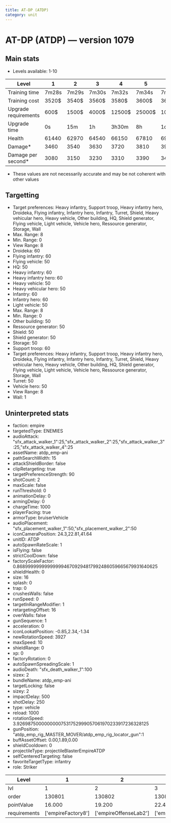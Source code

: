 ```yaml
---
title: AT-DP (ATDP)
category: unit
---
```


# AT-DP (ATDP) — version 1079

## Main stats

  * Levels available: 1-10

|Level               |1    |2    |3    |4     |5     |6      |7      |8      |9       |10      |
|--------------------|-----|-----|-----|------|------|-------|-------|-------|--------|--------|
|Training time       |7m28s|7m29s|7m30s|7m32s |7m34s |7m36s  |7m38s  |7m40s  |7m44s   |8m      |
|Training cost       |3520$|3540$|3560$|3580$ |3600$ |3620$  |3640$  |3660$  |3696$   |4048$   |
|Upgrade requirements|600$ |1500$|4000$|12500$|25000$|100000$|160000$|320000$|1000000$|1750000$|
|Upgrade time        |0s   |15m  |1h   |3h30m |8h    |1d     |2d     |3d12h  |5d      |1w1d    |
|Health              |61440|62970|64540|66150 |67810 |69510  |71260  |73060  |74900   |76800   |
|Damage*             |3460 |3540 |3630 |3720  |3810  |3910   |4010   |4110   |4210    |4320    |
|Damage per second*  |3080 |3150 |3230 |3310  |3390  |3480   |3560   |3650   |3740    |3840    |

* These values are not necessarily accurate and may be not coherent with other values

## Targetting

  * Target preferences: Heavy infantry, Support troop, Heavy infantry hero, Droideka, Flying infantry, Infantry hero, Infantry, Turret, Shield, Heavy vehicular hero, Heavy vehicle, Other building, HQ, Shield generator, Flying vehicle, Light vehicle, Vehicle hero, Ressource generator, Storage, Wall
  * Max. Range: 8
  * Min. Range: 0
  * View Range: 8
  * Droideka: 60
  * Flying infantry: 60
  * Flying vehicle: 50
  * HQ: 50
  * Heavy infantry: 60
  * Heavy infantry hero: 60
  * Heavy vehicle: 50
  * Heavy vehicular hero: 50
  * Infantry: 60
  * Infantry hero: 60
  * Light vehicle: 50
  * Max. Range: 8
  * Min. Range: 0
  * Other building: 50
  * Ressource generator: 50
  * Shield: 50
  * Shield generator: 50
  * Storage: 50
  * Support troop: 60
  * Target preferences: Heavy infantry, Support troop, Heavy infantry hero, Droideka, Flying infantry, Infantry hero, Infantry, Turret, Shield, Heavy vehicular hero, Heavy vehicle, Other building, HQ, Shield generator, Flying vehicle, Light vehicle, Vehicle hero, Ressource generator, Storage, Wall
  * Turret: 50
  * Vehicle hero: 50
  * View Range: 8
  * Wall: 1

## Uninterpreted stats

  * faction: empire
  * targetedType: ENEMIES
  * audioAttack: "sfx_attack_walker_1":25,"sfx_attack_walker_2":25,"sfx_attack_walker_3":25,"sfx_attack_walker_4":25
  * assetName: atdp_emp-ani
  * pathSearchWidth: 15
  * attackShieldBorder: false
  * clipRetargeting: true
  * targetPreferenceStrength: 90
  * shotCount: 2
  * maxScale: false
  * runThreshold: 0
  * animationDelay: 0
  * armingDelay: 0
  * chargeTime: 1000
  * playerFacing: true
  * armorType: bruiserVehicle
  * audioPlacement: "sfx_placement_walker_1":50,"sfx_placement_walker_2":50
  * iconCameraPosition: 24.3,22.81,41.64
  * unitID: ATDP
  * autoSpawnRateScale: 1
  * isFlying: false
  * strictCoolDown: false
  * factoryScaleFactor: 0.8689999999999999946709294817992486059665679931640625
  * shieldHealth: 0
  * size: 16
  * splash: 0
  * trap: 0
  * crushesWalls: false
  * runSpeed: 0
  * targetInRangeModifier: 1
  * retargetingOffset: 16
  * overWalls: false
  * gunSequence: 1
  * acceleration: 0
  * iconLookatPosition: -0.85,2.34,-1.34
  * newRotationSpeed: 3927
  * maxSpeed: 10
  * shieldRange: 0
  * xp: 0
  * factoryRotation: 0
  * autoSpawnSpreadingScale: 1
  * audioDeath: "sfx_death_walker_1":100
  * sizex: 2
  * bundleName: atdp_emp-ani
  * targetLocking: false
  * sizey: 2
  * impactDelay: 500
  * shotDelay: 250
  * type: vehicle
  * reload: 1000
  * rotationSpeed: 3.92698750000000007531752999057061970233917236328125
  * gunPosition: "atdp_emp_rig_MASTER_MOVER/atdp_emp_rig_locator_gun":1
  * buffAssetOffset: 0.00,1.89,0.00
  * shieldCooldown: 0
  * projectileType: projectileBlasterEmpireATDP
  * selfCenteredTargeting: false
  * favoriteTargetType: infantry
  * role: Striker

|Level       |1                 |2                    |3                    |4                    |5                    |6                    |7                    |8                    |9                    |10                    |
|------------|------------------|---------------------|---------------------|---------------------|---------------------|---------------------|---------------------|---------------------|---------------------|----------------------|
|lvl         |1                 |2                    |3                    |4                    |5                    |6                    |7                    |8                    |9                    |10                    |
|order       |130801            |130802               |130803               |130804               |130805               |130806               |130807               |130808               |130809               |130810                |
|pointValue  |16.000            |19.200               |22.400               |25.600               |28.800               |32.000               |35.200               |38.400               |41.600               |48.000                |
|requirements|['empireFactory8']|['empireOffenseLab2']|['empireOffenseLab3']|['empireOffenseLab4']|['empireOffenseLab5']|['empireOffenseLab6']|['empireOffenseLab7']|['empireOffenseLab8']|['empireOffenseLab9']|['empireOffenseLab10']|

